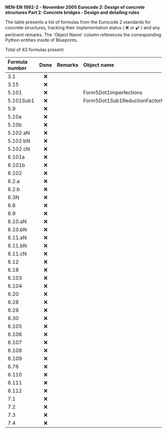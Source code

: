 **NEN-EN 1992-2 - November 2005
Eurocode 2: Design of concrete structures
Part 2: Concrete bridges - Design and detailing rules**

The table presents a list of formulas from the Eurocode 2 standards for concrete structures, tracking their implementation status 
( :x: or :heavy_check_mark: ) and any pertinent remarks. The 'Object Name' column references the corresponding Python entities inside of Blueprints.

Total of 43 formulas present.

| Formula number |        Done        | Remarks | Object name                                               |
|:---------------|:------------------:|:--------|:----------------------------------------------------------|
| 3.1            |        :x:         |         |                                                           |
| 3.15           |        :x:         |         |                                                           |
| 5.101          |        :x:         |         | Form5Dot1Imperfections                                    |
| 5.101Sub1      |        :x:         |         | Form5Dot1Sub1ReductionFactorLengthOrHeight                |
| 5.9            |        :x:         |         |                                                           |
| 5.10a          |        :x:         |         |                                                           |
| 5.10b          |        :x:         |         |                                                           |
| 5.102 aN       |        :x:         |         |                                                           |
| 5.102 bN       |        :x:         |         |                                                           |
| 5.102 cN       |        :x:         |         |                                                           |
| 6.101a         |        :x:         |         |                                                           |
| 6.101b         |        :x:         |         |                                                           |
| 6.102          |        :x:         |         |                                                           |
| 6.2.a          |        :x:         |         |                                                           |
| 6.2.b          |        :x:         |         |                                                           |
| 6.3N           |        :x:         |         |                                                           |
| 6.8            |        :x:         |         |                                                           |
| 6.9            |        :x:         |         |                                                           |
| 6.10.aN        |        :x:         |         |                                                           |
| 6.10.bN        |        :x:         |         |                                                           |
| 6.11.aN        |        :x:         |         |                                                           |
| 6.11.bN        |        :x:         |         |                                                           |
| 6.11.cN        |        :x:         |         |                                                           |
| 6.12           |        :x:         |         |                                                           |
| 6.18           |        :x:         |         |                                                           |
| 6.103          |        :x:         |         |                                                           |
| 6.104          |        :x:         |         |                                                           |
| 6.20           |        :x:         |         |                                                           |
| 6.28           |        :x:         |         |                                                           |
| 6.29           |        :x:         |         |                                                           |
| 6.30           |        :x:         |         |                                                           |
| 6.105          |        :x:         |         |                                                           |
| 6.106          |        :x:         |         |                                                           |
| 6.107          |        :x:         |         |                                                           |
| 6.108          |        :x:         |         |                                                           |
| 6.109          |        :x:         |         |                                                           |
| 6.76           |        :x:         |         |                                                           |
| 6.110          |        :x:         |         |                                                           |
| 6.111          |        :x:         |         |                                                           |
| 6.112          |        :x:         |         |                                                           |
| 7.1            |        :x:         |         |                                                           |
| 7.2            |        :x:         |         |                                                           |
| 7.3            |        :x:         |         |                                                           |
| 7.4            |        :x:         |         |                                                           |
